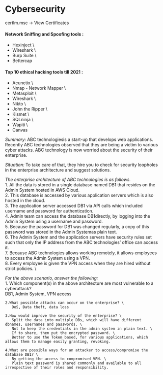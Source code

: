 # Cybersecurity

certlm.msc -> View Certificates

#### Network Sniffing and Spoofing tools :

- Hexinject \
- Wireshark \
- Burp Suite \
- Bettercap 

#### Top 10 ethical hacking tools till 2021 :

- Acunetix \
- Nmap -  Network Mapper \
- Metasploit \
- Wireshark \
- Nikto \
- John the Ripper \
- Kismet \
- SQLninja \
- Wapiti \
- Canvas


*Summary:*
    ABC technologiesis a start-up that develops web applications. 
    Recently ABC technologies observed that they are being a victim to various cyber attacks. 
    ABC technology is now worried about the security of their enterprise.

*Situation:*
    To take care of that, they hire you to check for security loopholes in the enterprise architecture and suggest solutions. 

*The enterprise architecture of ABC technologies is as follows.* \
    1. All the data is stored in a single database named DB1 that resides on the Admin System hosted in AWS Cloud. \
    2. This database is accessed by various application servers which is also hosted in the cloud. \
    3. The application server accessed DB1 via API calls which included username and password for authentication. \
    4. Admin team can access the database DB1directly, by logging into the Admin System using a username and password. \
    5. Because the password for DB1 was changed regularly, a copy of this password was stored in the Admin Systemas plain text. \
    6. The Admin System and the application servers have security rules set such that only the IP address from the ABC technologies’ office can access it. \
    7. Because ABC technologies allows working remotely, it allows employees to access the Admin System using a VPN. \
    8. Every employee is given the VPN access when they are hired without strict policies. \

*For the above scenario, answer the following:* \
    1. Which component(s) in the above architecture are most vulnerable to a cyberattack? \
       DB1, Admin System, VPN access

    2.What possible attacks can occur on the enterprise? \
       DoS, Data theft, data loss

    3.How would improve the security of the enterprise? \
       Split the data into multiple DBs, which will have different dbnames, usernames and passwords. \
       Not to keep the credentials in the admin system in plain text. \
       If to share, then put the encrypted password. \
       Better to use the Token based, for various applications, which allows them to manage easily granting, revoking.

    4.What are possible ways for an attacker to access/compromise the database DB1? \
       By getting the access to compromised VPN. \
       Plain text password is shared commonly and available to all irrespective of their roles and responsibility.

